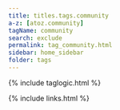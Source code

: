 ```yaml
---
title: titles.tags.community
a-z: [atoz.community]
tagName: community
search: exclude
permalink: tag_community.html
sidebar: home_sidebar
folder: tags
---
```

{% include taglogic.html %}

{% include links.html %}
